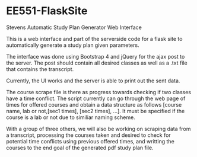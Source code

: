 # EE551-FlaskSite
Stevens Automatic Study Plan Generator Web Interface

This is a web interface and part of the serverside code for a flask site to automatically generate a study plan given parameters.

The interface was done using Bootstrap 4 and jQuery for the ajax post to the server. The post should contain all desired classes as well as a .txt file that contains the transcript.

Currently, the UI works and the server is able to print out the sent data.

The course scrape file is there as progress towards checking if two classes have a time conflict. The script currently can go through the web page of times for offered courses and obtain a data structure as follows [course name, lab or not,[sec1 times], [sec2 times], ...]. It must be specified if the course is a lab or not due to similiar naming scheme.

With a group of three others, we will also be working on scraping data from a transcript, processing the courses taken and desired to check for potential time conflicts using previous offered times, and writting the courses to the end goal of the generated pdf study plan file.
